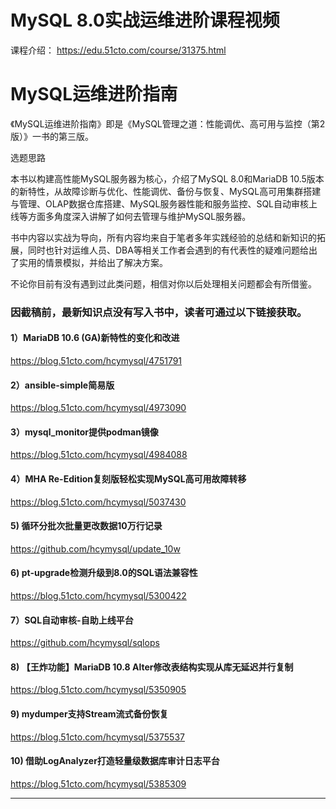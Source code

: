 # MySQL 8.0实战运维进阶课程视频
课程介绍： https://edu.51cto.com/course/31375.html

# MySQL运维进阶指南

《MySQL运维进阶指南》即是《MySQL管理之道：性能调优、高可用与监控（第2版）》一书的第三版。

选题思路

本书以构建高性能MySQL服务器为核心，介绍了MySQL 8.0和MariaDB 10.5版本的新特性，从故障诊断与优化、性能调优、备份与恢复、MySQL高可用集群搭建与管理、OLAP数据仓库搭建、MySQL服务器性能和服务监控、SQL自动审核上线等方面多角度深入讲解了如何去管理与维护MySQL服务器。

书中内容以实战为导向，所有内容均来自于笔者多年实践经验的总结和新知识的拓展，同时也针对运维人员、DBA等相关工作者会遇到的有代表性的疑难问题给出了实用的情景模拟，并给出了解决方案。

不论你目前有没有遇到过此类问题，相信对你以后处理相关问题都会有所借鉴。

### 因截稿前，最新知识点没有写入书中，读者可通过以下链接获取。

#### 1）MariaDB 10.6 (GA)新特性的变化和改进
https://blog.51cto.com/hcymysql/4751791

#### 2）ansible-simple简易版
https://blog.51cto.com/hcymysql/4973090

#### 3）mysql_monitor提供podman镜像
https://blog.51cto.com/hcymysql/4984088

#### 4）MHA Re-Edition复刻版轻松实现MySQL高可用故障转移
https://blog.51cto.com/hcymysql/5037430

#### 5) 循环分批次批量更改数据10万行记录
https://github.com/hcymysql/update_10w

#### 6) pt-upgrade检测升级到8.0的SQL语法兼容性
https://blog.51cto.com/hcymysql/5300422

#### 7）SQL自动审核-自助上线平台
https://github.com/hcymysql/sqlops

#### 8) 【王炸功能】MariaDB 10.8 Alter修改表结构实现从库无延迟并行复制
https://blog.51cto.com/hcymysql/5350905

#### 9) mydumper支持Stream流式备份恢复
https://blog.51cto.com/hcymysql/5375537

#### 10) 借助LogAnalyzer打造轻量级数据库审计日志平台
https://blog.51cto.com/hcymysql/5385309

-----------------------------------



